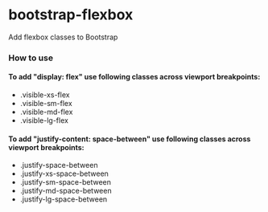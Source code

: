 # bootstrap-flexbox
Add flexbox classes to Bootstrap

### How to use
#### To add "display: flex" use following classes across viewport breakpoints:
* .visible-xs-flex
* .visible-sm-flex
* .visible-md-flex
* .visible-lg-flex

#### To add "justify-content: space-between" use following classes across viewport breakpoints:
* .justify-space-between
* .justify-xs-space-between
* .justify-sm-space-between
* .justify-md-space-between
* .justify-lg-space-between
